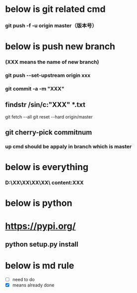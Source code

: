 # below is git related cmd
### git push -f -u origin master（版本号）
# below is push new branch
### (XXX means the name of new branch)
### git push --set-upstream origin xxx
### git commit -a -m "XXX"
## findstr /sin/c:"XXX" *.txt
git fetch --all
git reset --hard origin/master
## git cherry-pick commitnum
### up cmd should be appaly in branch which is master
# below is everything 
### D:\XX\XX\XX\XX\ content:XXX

# below is python
# https://pypi.org/
## python setup.py install
# below is md rule
- [ ] need to do
- [x] means already done
